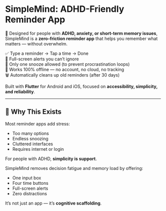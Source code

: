 # SimpleMind: ADHD-Friendly Reminder App

🧠 Designed for people with **ADHD, anxiety, or short-term memory issues**, SimpleMind is a **zero-friction reminder app** that helps you remember what matters — without overwhelm.

✅ Type a reminder → Tap a time → Done  
🔔 Full-screen alerts you can’t ignore  
🚫 Only one snooze allowed (to prevent procrastination loops)  
📱 Works 100% offline — no account, no cloud, no tracking  
🗑️ Automatically cleans up old reminders (after 30 days)

Built with **Flutter** for Android and iOS, focused on **accessibility, simplicity, and reliability**.

---

## 🎯 Why This Exists

Most reminder apps add stress:  
- Too many options  
- Endless snoozing  
- Cluttered interfaces  
- Requires internet or login  

For people with ADHD, **simplicity is support**.

SimpleMind removes decision fatigue and memory load by offering:
- One input box
- Four time buttons
- Full-screen alerts
- Zero distractions

It’s not just an app — it’s **cognitive scaffolding**.
